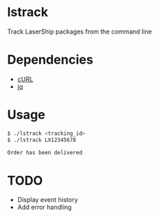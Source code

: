 # lstrack

Track LaserShip packages from the command line

# Dependencies

* [cURL](https://curl.haxx.se/)
* [jq](https://stedolan.github.io/jq/)


# Usage

```sh
$ ./lstrack <tracking_id>
$ ./lstrack LX12345678

Order has been delivered
```

# TODO

* Display event history
* Add error handling


